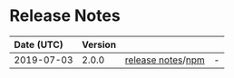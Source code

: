 # Release Notes

| Date (UTC) | Version |  |  |
| :-- | :-- | :--: | :-- |
| 2019-07-03 | 2.0.0 | [release notes](v2.0.0/README.md)/[npm](https://www.npmjs.com/package/@dagonmetric/ng-cache/v/2.0.0) | - |
